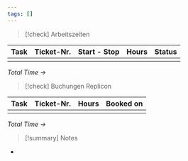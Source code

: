 ```yaml
---
tags: []
---
```


> [!check] Arbeitszeiten

| Task | Ticket-Nr. | Start - Stop | Hours | Status |
|:----:|:----------:|:------------:|:-----:| ------ |
|      |            |              |       |        |
*Total Time ->* 

> [!check] Buchungen Replicon

| Task | Ticket-Nr. | Hours | Booked on |
|:----:|:----------:|:-----:| --------- |
|      |            |       |           |
*Total Time ->* 

> [!summary] Notes

- 